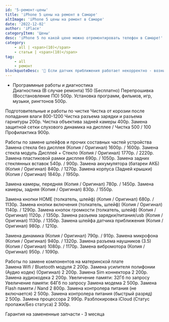 ```yaml
---
id: '5-ремонт-цены'
title: 'iPhone 5 цены на ремонт в Самаре'
altImage: 'iPhone 5 цены на ремонт в Самаре'
date: '2022-12-02'
author: 'iPlace'
categoryItem: 'Цены'
desc: 'iPhone 5 по какой цене можно отремонтировать телефон в Самаре!'
category:
    - all | <span>(10)</span>
    - статьи | <span>(10)</span>
tag:
    - all
    - ремонт
blockquoteDesc: '🪫 Если датчик приближения работает некорректно - возникают проблемы с внезапным включением/отключением подсветки, и происходит быстрая разрядка аккумулятора.'
---
```


- Программные работы и диагностика	
Диагностика (В случае ремонта)	150 (Бесплатно)
Перепрошивка (Восстановление ПО)	500р.
Установка программ, фильмов, игр, музыки, рингтонов	500р.
	
Подготовительные и работы по чистке	
Чистка от корозии после попадания влаги	800-1200
Чистка разъема зарядки и разъема гарнитуры	200р.
Чистка объектива задней камеры	400р.
Замена защитной сетки слухового динамика на дисплее / Чистка	500 / 100
Профилактика	900р.
	
Работы по замене шлейфов и прочих составных частей устройства	
Замена стекла без дисплея (Копия / Оригинал)	1600р. / 1600р.
Замена стекла модуль Дисплей + Стекло (Копия / Оригинал)	1770р. / 2220р.
Замена пластиковой рамки дисплея	690р. / 1050р.
Замена задних стеклянных вставок	540р. / 900р.
Замена аккумулятора (батареи АКБ) (Копия / Оригинал)	840р. / 1270р.
Замена корпуса (Задней крышки) (Копия / Оригинал)	1840р. / 1950р.
	
Замена камеры, передняя (Копия / Оригинал)	780р. / 1450р.
Замена камеры, задняя (Копия / Оригинал)	830р. / 1550р.
	
Замена кнопки HOME (толкатель, шлейф) (Копия / Оригинал)	680р. / 1130р.
Замена кнопки включения (толкатель, шлейф) (Копия / Оригинал)	1140р. / 1290р.
Замена кнопок громкости (толкатель, шлейф) (Копия / Оригинал)	1120р. / 1350р.
Замена разъема зарядки/питания/usb (Копия / Оригинал)	1130р. / 1350р.
Замена шлейфа датчика приближения (Копия / Оригинал)	980р. / 1210р.
	
Замена динамика (Копия / Оригинал)	790р. / 910р.
Замена микрофона (Копия / Оригинал)	940р. / 1320р.
Замена разъема наушников (3.5) (Копия / Оригинал)	1080р. / 1170р.
Замена вибромотора (Копия / Оригинал)	950р. / 1090р.
	
Работы по замене компонентов на материнской плате	
Замена Wifi / Bluetooth модуля	2 200р.
Замена усилителя полифонии (Аудио кодек) (Оригинал)	2 200р.
Замена Sim коннектора 	2 200р.
Замена аудиокодека 	2 200р.
Увеличение памяти: 32Гб	по запросу
Увеличение памяти: 64Гб	по запросу
Замена модема	2 500р.
Замена Flash памяти / Nand	2 800р.
Замена контролера питания (не включается)	2 500р.
Замена контролера питания (быстрый разряд)	2 500р.
Замена процессора	2 990р.
Разблокировка iCloud (Статус пропажи/Без статуса)	2 300р.
	
Гарантия на замененные запчасти - 3 месяца	